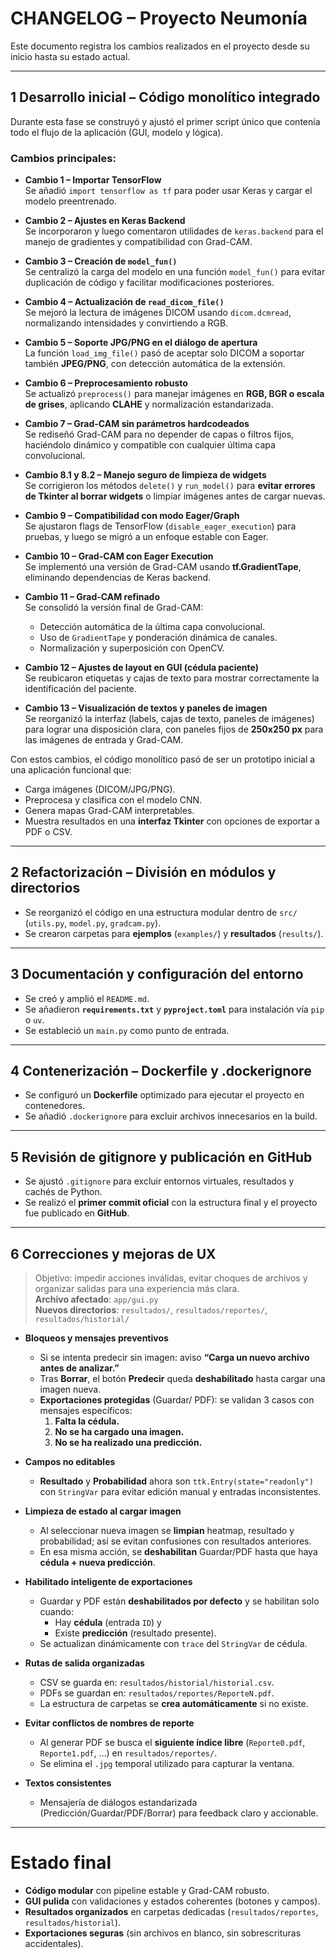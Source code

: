 # CHANGELOG – Proyecto Neumonía  

Este documento registra los cambios realizados en el proyecto desde su inicio hasta su estado actual.  

---

## 1 Desarrollo inicial – Código monolítico integrado  

Durante esta fase se construyó y ajustó el primer script único que contenía todo el flujo de la aplicación (GUI, modelo y lógica).  

### Cambios principales:
- **Cambio 1 – Importar TensorFlow**  
  Se añadió `import tensorflow as tf` para poder usar Keras y cargar el modelo preentrenado.  

- **Cambio 2 – Ajustes en Keras Backend**  
  Se incorporaron y luego comentaron utilidades de `keras.backend` para el manejo de gradientes y compatibilidad con Grad-CAM.  

- **Cambio 3 – Creación de `model_fun()`**  
  Se centralizó la carga del modelo en una función `model_fun()` para evitar duplicación de código y facilitar modificaciones posteriores.  

- **Cambio 4 – Actualización de `read_dicom_file()`**  
  Se mejoró la lectura de imágenes DICOM usando `dicom.dcmread`, normalizando intensidades y convirtiendo a RGB.  

- **Cambio 5 – Soporte JPG/PNG en el diálogo de apertura**  
  La función `load_img_file()` pasó de aceptar solo DICOM a soportar también **JPEG/PNG**, con detección automática de la extensión.  

- **Cambio 6 – Preprocesamiento robusto**  
  Se actualizó `preprocess()` para manejar imágenes en **RGB, BGR o escala de grises**, aplicando **CLAHE** y normalización estandarizada.  

- **Cambio 7 – Grad-CAM sin parámetros hardcodeados**  
  Se rediseñó Grad-CAM para no depender de capas o filtros fijos, haciéndolo dinámico y compatible con cualquier última capa convolucional.  

- **Cambio 8.1 y 8.2 – Manejo seguro de limpieza de widgets**  
  Se corrigieron los métodos `delete()` y `run_model()` para **evitar errores de Tkinter al borrar widgets** o limpiar imágenes antes de cargar nuevas.  

- **Cambio 9 – Compatibilidad con modo Eager/Graph**  
  Se ajustaron flags de TensorFlow (`disable_eager_execution`) para pruebas, y luego se migró a un enfoque estable con Eager.  

- **Cambio 10 – Grad-CAM con Eager Execution**  
  Se implementó una versión de Grad-CAM usando **tf.GradientTape**, eliminando dependencias de Keras backend.  

- **Cambio 11 – Grad-CAM refinado**  
  Se consolidó la versión final de Grad-CAM:  
  - Detección automática de la última capa convolucional.  
  - Uso de `GradientTape` y ponderación dinámica de canales.  
  - Normalización y superposición con OpenCV.  

- **Cambio 12 – Ajustes de layout en GUI (cédula paciente)**  
  Se reubicaron etiquetas y cajas de texto para mostrar correctamente la identificación del paciente.  

- **Cambio 13 – Visualización de textos y paneles de imagen**  
  Se reorganizó la interfaz (labels, cajas de texto, paneles de imágenes) para lograr una disposición clara, con paneles fijos de **250x250 px** para las imágenes de entrada y Grad-CAM.  

Con estos cambios, el código monolítico pasó de ser un prototipo inicial a una aplicación funcional que:  
- Carga imágenes (DICOM/JPG/PNG).  
- Preprocesa y clasifica con el modelo CNN.  
- Genera mapas Grad-CAM interpretables.  
- Muestra resultados en una **interfaz Tkinter** con opciones de exportar a PDF o CSV.  

---

## 2 Refactorización – División en módulos y directorios  

- Se reorganizó el código en una estructura modular dentro de `src/` (`utils.py`, `model.py`, `gradcam.py`).  
- Se crearon carpetas para **ejemplos** (`examples/`) y **resultados** (`results/`).  

---

## 3 Documentación y configuración del entorno  

- Se creó y amplió el `README.md`.  
- Se añadieron **`requirements.txt`** y **`pyproject.toml`** para instalación vía `pip` o `uv`.  
- Se estableció un `main.py` como punto de entrada.  

---

## 4 Contenerización – Dockerfile y .dockerignore  

- Se configuró un **Dockerfile** optimizado para ejecutar el proyecto en contenedores.  
- Se añadió `.dockerignore` para excluir archivos innecesarios en la build.  

---

## 5 Revisión de gitignore y publicación en GitHub  

- Se ajustó `.gitignore` para excluir entornos virtuales, resultados y cachés de Python.  
- Se realizó el **primer commit oficial** con la estructura final y el proyecto fue publicado en **GitHub**.  

---

## 6 Correcciones y mejoras de UX 

> Objetivo: impedir acciones inválidas, evitar choques de archivos y organizar salidas para una experiencia más clara.  
> **Archivo afectado**: `app/gui.py`  
> **Nuevos directorios**: `resultados/`, `resultados/reportes/`, `resultados/historial/`

- **Bloqueos y mensajes preventivos**
  - Si se intenta predecir sin imagen: aviso **“Carga un nuevo archivo antes de analizar.”**
  - Tras **Borrar**, el botón **Predecir** queda **deshabilitado** hasta cargar una imagen nueva.
  - **Exportaciones protegidas** (Guardar/ PDF): se validan 3 casos con mensajes específicos:
    1. **Falta la cédula.**
    2. **No se ha cargado una imagen.**
    3. **No se ha realizado una predicción.**

- **Campos no editables**
  - **Resultado** y **Probabilidad** ahora son `ttk.Entry(state="readonly")` con `StringVar` para evitar edición manual y entradas inconsistentes.

- **Limpieza de estado al cargar imagen**
  - Al seleccionar nueva imagen se **limpian** heatmap, resultado y probabilidad; así se evitan confusiones con resultados anteriores.
  - En esa misma acción, se **deshabilitan** Guardar/PDF hasta que haya **cédula + nueva predicción**.

- **Habilitado inteligente de exportaciones**
  - Guardar y PDF están **deshabilitados por defecto** y se habilitan solo cuando:
    - Hay **cédula** (entrada `ID`) y
    - Existe **predicción** (resultado presente).
  - Se actualizan dinámicamente con `trace` del `StringVar` de cédula.

- **Rutas de salida organizadas**
  - CSV se guarda en: `resultados/historial/historial.csv`.
  - PDFs se guardan en: `resultados/reportes/ReporteN.pdf`.
  - La estructura de carpetas se **crea automáticamente** si no existe.

- **Evitar conflictos de nombres de reporte**
  - Al generar PDF se busca el **siguiente índice libre** (`Reporte0.pdf`, `Reporte1.pdf`, …) en `resultados/reportes/`.
  - Se elimina el `.jpg` temporal utilizado para capturar la ventana.

- **Textos consistentes**
  - Mensajería de diálogos estandarizada (Predicción/Guardar/PDF/Borrar) para feedback claro y accionable.

---

# Estado final  

- **Código modular** con pipeline estable y Grad-CAM robusto.  
- **GUI pulida** con validaciones y estados coherentes (botones y campos).  
- **Resultados organizados** en carpetas dedicadas (`resultados/reportes`, `resultados/historial`).  
- **Exportaciones seguras** (sin archivos en blanco, sin sobrescrituras accidentales).
